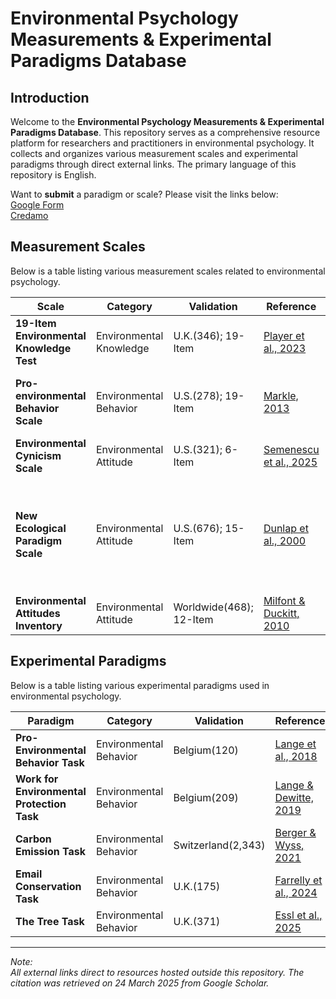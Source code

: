 # Environmental Psychology Measurements & Experimental Paradigms Database

## Introduction

Welcome to the **Environmental Psychology Measurements & Experimental Paradigms Database**. This repository serves as a comprehensive resource platform for researchers and practitioners in environmental psychology. It collects and organizes various measurement scales and experimental paradigms through direct external links. The primary language of this repository is English.

Want to **submit** a paradigm or scale? Please visit the links below:<br>
[Google Form](https://forms.gle/nSPfpUibeMLgHqsv8)<br>
[Credamo](https://www.credamo.com/s/V7Bfmm/ )

## Measurement Scales

Below is a table listing various measurement scales related to environmental psychology.

| Scale| Category| Validation| Reference |Dimension|Citation|Language|
|-|-|-|-|-|-|-|
| **19-Item Environmental Knowledge Test**   | Environmental Knowledge | U.K.(346); 19-Item | [Player et al., 2023](https://doi.org/10.1016/j.heliyon.2023.e17862)| System <br> Action <br> Effectiveness| 4| German <br> English|
| **Pro-environmental Behavior Scale**   |Environmental Behavior| U.S.(278); 19-Item| [Markle, 2013](https://doi.org/10.1007/s10745-013-9614-8)|Conservation <br> Environmental citizenship <br> Food <br> Transportation |343|English|
| **Environmental Cynicism Scale**   |Environmental Attitude| U.S.(321); 6-Item| [Semenescu et al., 2025](https://doi.org/10.1016/j.jenvp.2025.102588)|Single |0| English|
| **New Ecological Paradigm Scale**   |Environmental Attitude| U.S.(676); 15-Item| [Dunlap et al., 2000](https://doi.org/10.1111/0022-4537.00176)|The reality of limits to growth <br> Antianthropocentrism<br> The fragility of nature’s balance<br> Rejection of exemptionalism<br> The possibility of an ecocrisis|8588| English|
| **Environmental Attitudes Inventory**   |Environmental Attitude| Worldwide(468); 12-Item| [Milfont & Duckitt, 2010](https://doi.org/10.1016/j.jenvp.2009.09.001)|Single|1461| English|


## Experimental Paradigms

Below is a table listing various experimental paradigms used in environmental psychology.

| Paradigm| Category| Validation| Reference |Platform|Citation|Language|
|-|-|-|-|-|-|-|
| **Pro-Environmental Behavior Task** | Environmental Behavior|Belgium(120)|[Lange et al., 2018](https://doi.org/10.1016/j.jenvp.2018.02.007)| [Offline(OpenSesame)](https://osf.io/tcnza/files/osfstorage)|189|English|
| **Work for Environmental Protection Task** | Environmental Behavior| Belgium(209)| [Lange & Dewitte, 2019](https://doi.org/10.3758/s13428-021-01617-2)|[Qualtrics](https://osf.io/gpzy3/)|93|English|
| **Carbon Emission Task** | Environmental Behavior | Switzerland(2,343)| [Berger & Wyss, 2021](https://doi.org/10.1016/j.jenvp.2021.101613)| [Qualtrics](https://osf.io/qjxbu)|109|English|
| **Email Conservation Task** | Environmental Behavior | U.K.(175)| [Farrelly et al., 2024](https://doi.org/10.1016/j.jenvp.2024.102442)| [JsPsych](https://osf.io/9jzxg/files/osfstorage)|4|English|
| **The Tree Task** | Environmental Behavior | U.K.(371)| [Essl et al., 2025](https://doi.org/10.1016/j.jenvp.2025.102540)| [Qualtrics](https://osf.io/va9nh)|1|English|


---

*Note: <br>
All external links direct to resources hosted outside this repository. The citation was retrieved on 24 March 2025 from Google Scholar.*
